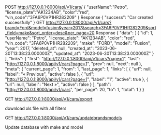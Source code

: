 

POST
http://127.0.0.1:8000/api/v1/cars/
{
    "userName":"Petro",
    "license_plate":"AK1234AB",
    "color":"red",
    "vin_code":"3FA6P0VP1HR282209"
}
Response
{
    "success": "Car created successfully"
}
GET
http://127.0.0.1:8000/api/v1/cars?brand=Ford&model=fusion&year=2017&search=3FA6P0VP1HR282209&sort_field=make&sort_order=desc&per_page=20
Response
{
    "data": [
        {
            "id": 1,
            "userName": "Petro",
            "license_plate": "AK1234AB",
            "color": "red",
            "vin_code": "3FA6P0VP1HR282209",
            "make": "FORD",
            "model": "Fusion",
            "year": 2017,
            "deleted_at": null,
            "created_at": "2023-06-30T13:38:23.000000Z",
            "updated_at": "2023-06-30T13:38:23.000000Z"
        }
    ],
    "links": {
        "first": "http://127.0.0.1:8000/api/v1/cars?page=1",
        "last": "http://127.0.0.1:8000/api/v1/cars?page=1",
        "prev": null,
        "next": null
    },
    "meta": {
        "current_page": 1,
        "from": 1,
        "last_page": 1,
        "links": [
            {
                "url": null,
                "label": "&laquo; Previous",
                "active": false
            },
            {
                "url": "http://127.0.0.1:8000/api/v1/cars?page=1",
                "label": "1",
                "active": true
            },
            {
                "url": null,
                "label": "Next &raquo;",
                "active": false
            }
        ],
        "path": "http://127.0.0.1:8000/api/v1/cars",
        "per_page": 20,
        "to": 1,
        "total": 1
    }
}

GET
http://127.0.0.1:8000/api/v1/cars/export

download xls file with all filters

GET
http://127.0.0.1:8000/api/v1/cars/updatebrandsmodels

Update database with make and model

